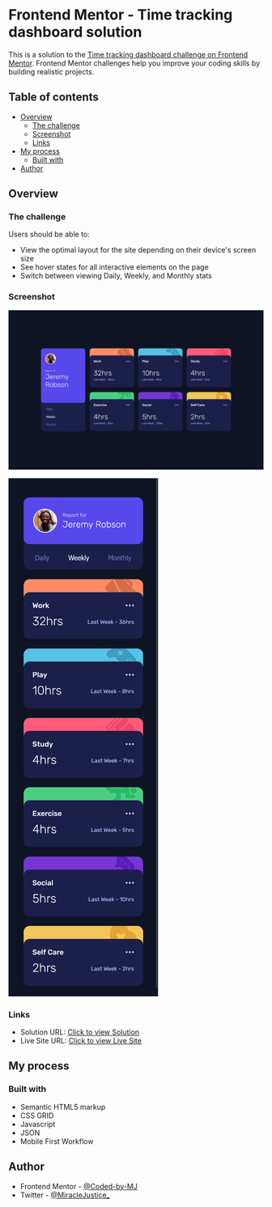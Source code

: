# Frontend Mentor - Time tracking dashboard solution

This is a solution to the [Time tracking dashboard challenge on Frontend Mentor](https://www.frontendmentor.io/challenges/time-tracking-dashboard-UIQ7167Jw). Frontend Mentor challenges help you improve your coding skills by building realistic projects. 




## Table of contents
- [Overview](#overview)
  - [The challenge](#the-challenge)
  - [Screenshot](#screenshot)
  - [Links](#links)
- [My process](#my-process)
  - [Built with](#built-with)
- [Author](#author)


## Overview

### The challenge

Users should be able to:

- View the optimal layout for the site depending on their device's screen size
- See hover states for all interactive elements on the page
- Switch between viewing Daily, Weekly, and Monthly stats


### Screenshot
![Desktop View](images/desktop.png)

![Mobile View](images/mobile.png)

### Links
- Solution URL: [Click to view Solution](https://www.frontendmentor.io/solutions/time-tracking-dashboard-solution-using-css-grid-MX_ntr65HI)
- Live Site URL: [Click to view Live Site](https://coded-by-mj.github.io/Front-end-Mentor-Challenge13/)


## My process

### Built with
- Semantic HTML5 markup
- CSS GRID
- Javascript
- JSON
- Mobile First Workflow



## Author
- Frontend Mentor - [@Coded-by-MJ](https://www.frontendmentor.io/profile/Coded-by-MJ)
- Twitter - [@MiracleJustice_](https://twitter.com/miraclejustice_)